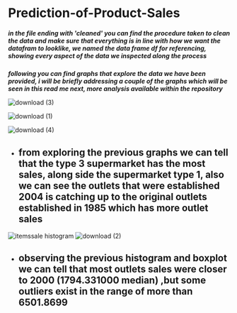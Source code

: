 # Prediction-of-Product-Sales
##### in the file ending with 'cleaned' you can find the procedure taken to clean the data and make sure that everything is in line with how we want the datafram to looklike, we named the data frame df for referencing, showing every aspect of the data we inspected along the process

***following you can find graphs that explore the data we have been provided, i will be briefly addressing a couple of the graphs which will be seen in this read me next,  more analysis available within the repository***

![download (3)](https://github.com/eliekawasfr/Prediction-of-Product-Sales/assets/34871626/049e76d8-b672-4bec-a164-5124062c14e4)

![download (1)](https://github.com/eliekawasfr/Prediction-of-Product-Sales/assets/34871626/efceff35-1fe1-4dcd-89f5-b2a87faf1b56)

![download (4)](https://github.com/eliekawasfr/Prediction-of-Product-Sales/assets/34871626/567792e7-dba6-405c-b710-71ca56ac38ea)

- ## from exploring the previous graphs we can tell that the type 3 supermarket has the most sales, along side the supermarket type 1, also  we can see the outlets that were established 2004 is catching up to the original outlets established in 1985 which has more outlet sales


![itemssale histogram](https://github.com/eliekawasfr/Prediction-of-Product-Sales/assets/34871626/c289f751-ace4-4fe0-af2f-289f6dbcc4ea)
![download (2)](https://github.com/eliekawasfr/Prediction-of-Product-Sales/assets/34871626/e7b06faf-7c75-449d-beb4-7c5a226573e4)

- ## observing the previous histogram and boxplot we can tell that most outlets sales were closer to 2000 (1794.331000 median) ,but some outliers exist in the range of more than 6501.8699
